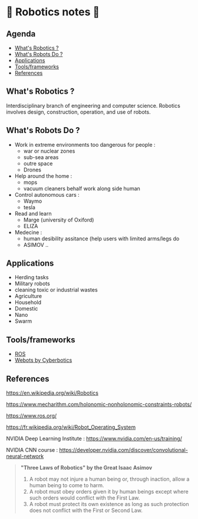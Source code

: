 # :robot: Robotics notes :robot:

## Agenda
- [What's Robotics ?](#whats-robotics-)
- [What's Robots Do ?](#whats-robots-do-)
- [Applications](#applications)
- [Tools/frameworks](#toolsframeworks)
- [References](#references)

## What's Robotics ?

Interdisciplinary branch of engineering and computer science. Robotics involves design, construction, operation, and use of robots.

## What's Robots Do ?

- Work in extreme environments too dangerous for people : 
	- war or nuclear zones
	- sub-sea areas
	- outre space
	- Drones
- Help around the home : 
	- mops
	- vacuum cleaners
	behalf work along side human 
- Control autonomous cars : 
	- Waymo
	- tesla
- Read and learn
	- Marge (university of Oxiford)
	- ELIZA
- Medecine : 
	- human desibility assitance (help users with limited arms/legs do 
	- ASIMOV
	..

## Applications
- Herding tasks
- Military robots
- cleaning toxic or industrial wastes
- Agriculture
- Household
- Domestic
- Nano
- Swarm


## Tools/frameworks

- [ROS](https://www.ros.org/)
- [Webots by Cyberbotics](https://cyberbotics.com/)

## References 

https://en.wikipedia.org/wiki/Robotics

https://www.mecharithm.com/holonomic-nonholonomic-constraints-robots/

https://www.ros.org/

https://fr.wikipedia.org/wiki/Robot_Operating_System

NVIDIA Deep Learning Institute : 
https://www.nvidia.com/en-us/training/

NVIDIA CNN course : 
https://developer.nvidia.com/discover/convolutional-neural-network



>**"Three Laws of Robotics" by the Great Isaac Asimov**
>1. A robot may not injure a human being or, through inaction, allow a human being to come to harm.
>2. A robot must obey orders given it by human beings except where such orders would conflict with the First Law.
>3. A robot must protect its own existence as long as such protection does not conflict with the First or Second Law.
